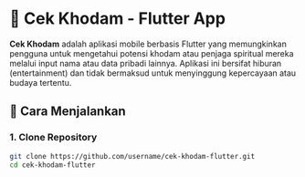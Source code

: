 # 🔮 Cek Khodam - Flutter App

**Cek Khodam** adalah aplikasi mobile berbasis Flutter yang memungkinkan pengguna untuk mengetahui potensi khodam atau penjaga spiritual mereka melalui input nama atau data pribadi lainnya. Aplikasi ini bersifat hiburan (entertainment) dan tidak bermaksud untuk menyinggung kepercayaan atau budaya tertentu.

## 🚀 Cara Menjalankan

### 1. Clone Repository

```bash
git clone https://github.com/username/cek-khodam-flutter.git
cd cek-khodam-flutter
